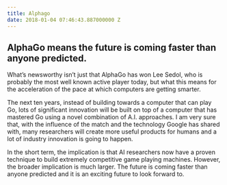 ```yaml
---
title: Alphago
date: 2018-01-04 07:46:43.887000000 Z
---
```


## AlphaGo means the future is coming faster than anyone predicted.

What’s newsworthy isn’t just that AlphaGo has won Lee Sedol, who is probably the most well known active player today, but what this means for the acceleration of the pace at which computers are getting smarter.

The next ten years, instead of building towards a computer that can play Go, lots of significant innovation will be built on top of a computer that has mastered Go using a novel combination of A.I. approaches. I am very sure that, with the influence of the match and the technology Google has shared with, many researchers will create more useful products for humans and a lot of industry innovation is going to happen.

In the short term, the implication is that AI researchers now have a proven technique to build extremely competitive game playing machines. However, the broader implication is much larger. The future is coming faster than anyone predicted and it is an exciting future to look forward to.